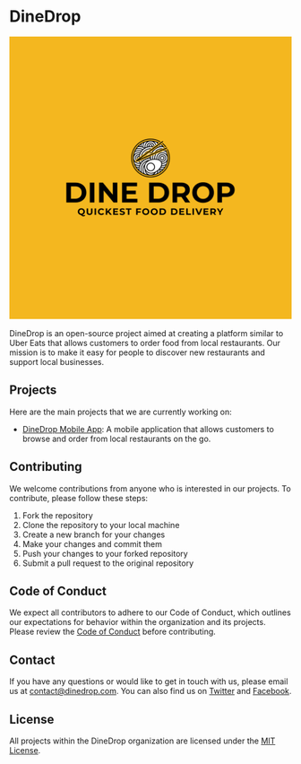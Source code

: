 # DineDrop

![DineDrop logo](./logo.png)

DineDrop is an open-source project aimed at creating a platform similar to Uber Eats that allows customers to order food from local restaurants. Our mission is to make it easy for people to discover new restaurants and support local businesses.

## Projects

Here are the main projects that we are currently working on:

- [DineDrop Mobile App](https://github.com/DineDrop/mobile-app): A mobile application that allows customers to browse and order from local restaurants on the go.

## Contributing

We welcome contributions from anyone who is interested in our projects. To contribute, please follow these steps:

1. Fork the repository
2. Clone the repository to your local machine
3. Create a new branch for your changes
4. Make your changes and commit them
5. Push your changes to your forked repository
6. Submit a pull request to the original repository

## Code of Conduct

We expect all contributors to adhere to our Code of Conduct, which outlines our expectations for behavior within the organization and its projects. Please review the [Code of Conduct](https://github.com/DineDrop/code-of-conduct) before contributing.

## Contact

If you have any questions or would like to get in touch with us, please email us at [contact@dinedrop.com](mailto:contact@dinedrop.com). You can also find us on [Twitter](https://twitter.com/dinedrop) and [Facebook](https://facebook.com/dinedrop).

## License

All projects within the DineDrop organization are licensed under the [MIT License](https://opensource.org/licenses/MIT).
